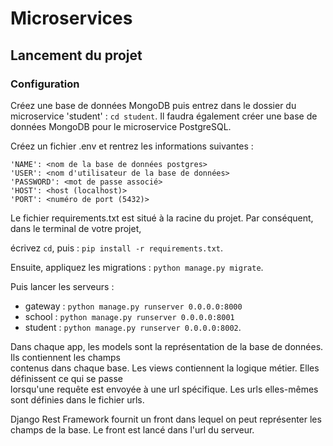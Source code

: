 # Microservices

## Lancement du projet

### Configuration

Créez une base de données MongoDB puis entrez dans le dossier du microservice 'student' : ```cd student```.
Il faudra également créer une base de données MongoDB pour le microservice PostgreSQL.

Créez un fichier .env et rentrez les informations suivantes :

```
'NAME': <nom de la base de données postgres>
'USER': <nom d'utilisateur de la base de données>
'PASSWORD': <mot de passe associé>
'HOST': <host (localhost)>
'PORT': <numéro de port (5432)>
```

Le fichier requirements.txt est situé à la racine du projet. Par conséquent, dans le terminal de votre projet, 

écrivez ```cd```, puis : ```pip install -r requirements.txt```.

Ensuite, appliquez les migrations : ```python manage.py migrate```.

Puis lancer les serveurs :

- gateway : ```python manage.py runserver 0.0.0.0:8000```
- school : ```python manage.py runserver 0.0.0.0:8001```
- student : ```python manage.py runserver 0.0.0.0:8002```.

Dans chaque app, les models sont la représentation de la base de données. Ils contiennent les champs  
contenus dans chaque base. Les views contiennent la logique métier. Elles définissent ce qui se passe  
lorsqu'une requête est envoyée à une url spécifique. Les urls elles-mêmes sont définies dans le fichier urls.

Django Rest Framework fournit un front dans lequel on peut représenter les champs de la base. Le front est lancé
dans l'url du serveur.